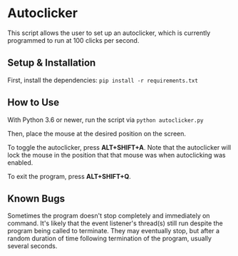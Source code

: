 # Autoclicker
This script allows the user to set up an autoclicker, which is currently programmed to run at 100 clicks per second.

## Setup & Installation
First, install the dependencies: `pip install -r requirements.txt`

## How to Use
With Python 3.6 or newer, run the script via `python autoclicker.py`

Then, place the mouse at the desired position on the screen.

To toggle the autoclicker, press **ALT+SHIFT+A**. Note that the autoclicker will lock the mouse in the position that that mouse was when autoclicking was enabled.

To exit the program, press **ALT+SHIFT+Q**.

## Known Bugs
Sometimes the program doesn't stop completely and immediately on command. It's likely that the event listener's thread(s) still run despite the program being called to terminate. They may eventually stop, but after a random duration of time following termination of the program, usually several seconds.